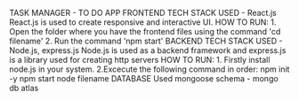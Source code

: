 TASK MANAGER - TO DO APP
FRONTEND 
    TECH STACK USED - React.js
    React.js is used to create responsive and interactive UI. 
    HOW TO RUN:
     1. Open the folder where you have the frontend files using the command 'cd filename'
     2. Run the command 'npm start'
BACKEND
     TECH STACK USED - Node.js, express.js
     Node.js is used as a backend framework and express.js is a library used for creating http servers
     HOW TO RUN:
     1. Firstly install node.js in your system.
     2.Excecute the following command in order:
         npm init -y
         npm start
         node filename
DATABASE 
    Used mongoose schema - mongo db atlas

  
